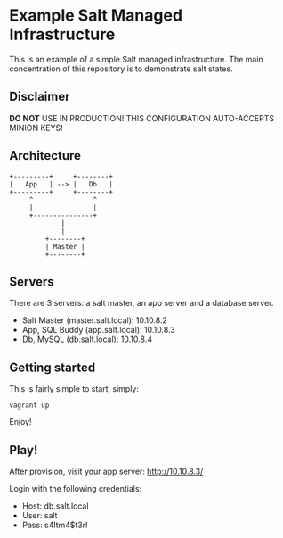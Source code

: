 # Example Salt Managed Infrastructure

This is an example of a simple Salt managed infrastructure. The main
concentration of this repository is to demonstrate salt states.

## Disclaimer

**DO NOT** USE IN PRODUCTION! THIS CONFIGURATION AUTO-ACCEPTS MINION KEYS!

## Architecture

    +---------+     +--------+
    |   App   | --> |   Db   |
    +---------+     +--------+
         ^               ^
         |               |
         +---------------+
                 |
                 |
             +--------+
             | Master |
             +--------+

## Servers

There are 3 servers: a salt master, an app server and a database server.

 - Salt Master (master.salt.local): 10.10.8.2
 - App, SQL Buddy (app.salt.local): 10.10.8.3
 - Db, MySQL (db.salt.local): 10.10.8.4

## Getting started

This is fairly simple to start, simply:

    vagrant up

Enjoy!

## Play!

After provision, visit your app server: http://10.10.8.3/

Login with the following credentials:

 - Host: db.salt.local
 - User: salt
 - Pass: s4ltm4$t3r!
